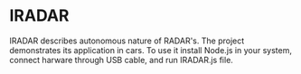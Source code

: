 # IRADAR
 IRADAR describes autonomous nature of RADAR's. The project demonstrates its application in cars. To use it install Node.js in your system, connect harware through USB cable, and run IRADAR.js file.
